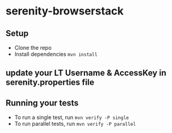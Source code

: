 # serenity-browserstack


## Setup
* Clone the repo
* Install dependencies `mvn install`

## update your LT Username & AccessKey in serenity.properties file

## Running your tests
- To run a single test, run `mvn verify -P single`
- To run parallel tests, run `mvn verify -P parallel`
